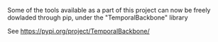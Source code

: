 Some of the tools available as a part of this project can now be freely dowladed through pip, under the "TemporalBackbone" library

See https://pypi.org/project/TemporalBackbone/
